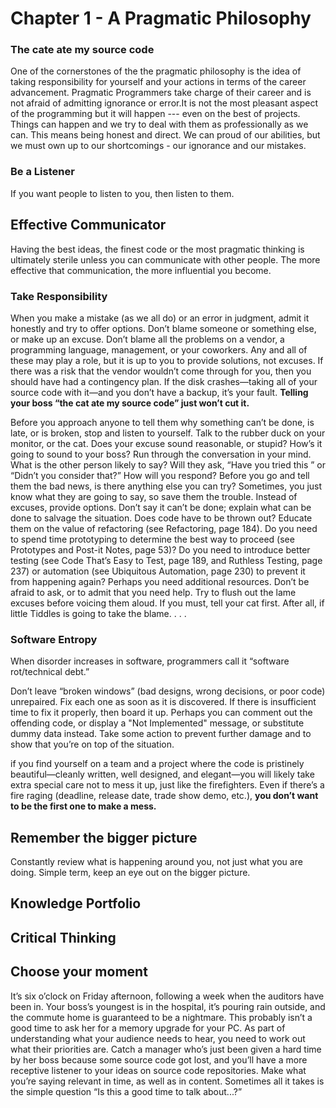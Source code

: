 # Chapter 1 - A Pragmatic Philosophy

### The cate ate my source code

One of the cornerstones of the the pragmatic philosophy is the idea of taking responsibility for yourself and your actions in terms of the career advancement. Pragmatic Programmers take charge of their career and is not afraid of admitting ignorance or error.It is not the most pleasant aspect of the programming but it will happen --- even on the best of projects. Things can happen and we try to deal with them as professionally as we can. This means being honest and direct. We can proud of our abilities, but we must own up to our shortcomings - our ignorance and our mistakes. 

### Be a Listener
If you want people to listen to you, then listen to them.

## Effective Communicator
Having the best ideas, the finest code or the most pragmatic thinking is ultimately sterile unless you can communicate with other people.
The more effective that communication, the more influential you become. 
### Take Responsibility

When you make a mistake (as we all do) or an error in judgment, admit it honestly and try to offer options.
Don’t blame someone or something else, or make up an excuse. Don’t
blame all the problems on a vendor, a programming language, management, or your coworkers. Any and all of these may play a role, but it is
up to you to provide solutions, not excuses.
If there was a risk that the vendor wouldn’t come through for you, then
you should have had a contingency plan. If the disk crashes—taking
all of your source code with it—and you don’t have a backup, it’s your
fault. <b>Telling your boss “the cat ate my source code” just won’t cut it.</b>
<br />

Before you approach anyone to tell them why something can’t be done,
is late, or is broken, stop and listen to yourself. Talk to the rubber
duck on your monitor, or the cat. Does your excuse sound reasonable,
or stupid? How’s it going to sound to your boss?
Run through the conversation in your mind. What is the other person
likely to say? Will they ask, “Have you tried this ” or “Didn’t you consider that?” How will you respond? Before you go and tell them the bad
news, is there anything else you can try? Sometimes, you just know
what they are going to say, so save them the trouble.
Instead of excuses, provide options. Don’t say it can’t be done; explain
what can be done to salvage the situation. Does code have to be thrown
out? Educate them on the value of refactoring (see Refactoring, page
184). Do you need to spend time prototyping to determine the best way
to proceed (see Prototypes and Post-it Notes, page 53)? Do you need to
introduce better testing (see Code That’s Easy to Test, page 189, and
Ruthless Testing, page 237) or automation (see Ubiquitous Automation,
page 230) to prevent it from happening again? Perhaps you need additional resources. Don’t be afraid to ask, or to admit that you need
help.
Try to flush out the lame excuses before voicing them aloud. If you
must, tell your cat first. After all, if little Tiddles is going to take the
blame. . . .

### Software Entropy
When disorder increases in software, programmers call it
“software rot/technical debt.”

Don’t leave “broken windows” (bad designs, wrong decisions, or poor
code) unrepaired. Fix each one as soon as it is discovered. If there is
insufficient time to fix it properly, then board it up. Perhaps you can
comment out the offending code, or display a "Not Implemented" message, or substitute dummy data instead. Take some action to prevent
further damage and to show that you’re on top of the situation.

if you find yourself on a team and a project where
the code is pristinely beautiful—cleanly written, well designed, and
elegant—you will likely take extra special care not to mess it up, just
like the firefighters. Even if there’s a fire raging (deadline, release date,
trade show demo, etc.), <b>you don’t want to be the first one to make a
mess. </b>

## Remember the bigger picture
Constantly review what is happening around you, not just what you are doing. Simple term, keep an eye out on the bigger picture.

## Knowledge Portfolio

## Critical Thinking

## Choose your moment
It’s six o’clock on Friday afternoon, following a week when the auditors
have been in. Your boss’s youngest is in the hospital, it’s pouring rain
outside, and the commute home is guaranteed to be a nightmare. This
probably isn’t a good time to ask her for a memory upgrade for your PC.
As part of understanding what your audience needs to hear, you need
to work out what their priorities are. Catch a manager who’s just been
given a hard time by her boss because some source code got lost, and you’ll have a more receptive listener to your ideas on source code repositories. Make what you’re saying relevant in time, as well as in content.
Sometimes all it takes is the simple question “Is this a good time to talk
about...?”

